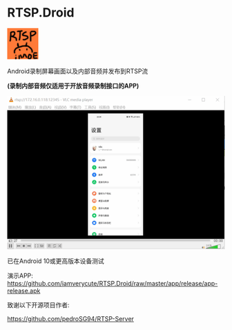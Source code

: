 # RTSP.Droid
![image](./app/src/main/res/drawable/rtsp_droid.png)

Android录制屏幕画面以及内部音频并发布到RTSP流

**(录制内部音频仅适用于开放音频录制接口的APP)**

![image](./example/Demo.gif)

已在Android 10或更高版本设备测试

演示APP: https://github.com/iamverycute/RTSP.Droid/raw/master/app/release/app-release.apk


致谢以下开源项目作者:

https://github.com/pedroSG94/RTSP-Server
